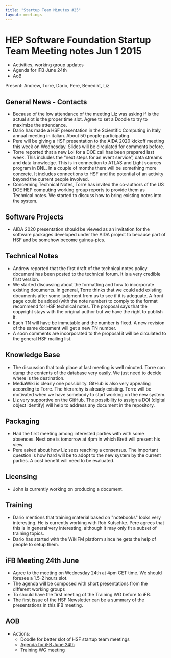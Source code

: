 ```yaml
---
title: "Startup Team Minutes #25"
layout: meetings
---
```


# HEP Software Foundation Startup Team Meeting notes Jun 1 2015

 - Activities, working group updates
 - Agenda for iFB June 24th
 - AoB

Present: Andrew, Torre, Dario, Pere, Benedikt, Liz

## General News - Contacts
- Because of the low attendance of the meeting Liz was asking if is the actual slot is the proper time slot. Agree to set a Doodle to try to maximize the attendance.
- Dario has made a HSF presentation in the Scientific Computing in Italy annual meeting in italian. About 50 people participating.
- Pere will be giving a HSF presentation to the AIDA 2020 kickoff meeting this week on Wednesday. Slides will be circulated for comments before.
- Torre reported that a new LoI for a DOE call has been prepared last week. This includes the “next steps for an event service”, data streams and data knowledge. This is in connection to ATLAS and Light sources program in BNL. In a couple of months there will be something more concrete. It includes connections to HSF and the potential of an activity beyond the current people involved.
- Concerning Technical Notes, Torre has invited the co-authors of the US DOE HEP computing working group reports to provide them as Technical notes. We started to discuss how to bring existing notes into the system.

## Software Projects

- AIDA 2020 presentation should be viewed as an invitation for the software packages developed under the AIDA project to because part of HSF and be somehow become guinea-pics.

## Technical Notes

- Andrew reported that the first draft of the technical notes policy document has been posted to the technical forum. It is a very credible first version.
- We started discussing about the formatting and how to incorporate existing documents. In general, Torre thinks that we could add existing documents after some judgment from us to see if it is adequate. A front page could be added (with the note number) to comply to the format recommend for HSF technical notes. The proposal says that the copyright stays with the original author but we have the right to publish it.
- Each TN will have be immutable and the number is fixed. A new revision of the same document will get a new TN number.
- A soon comments are incorporated to the proposal it will be circulated to the general HSF mailing list.

## Knowledge Base
- The discussion that took place at last meeting  is well minuted. Torre can dump the contents of the database very easily. We just need to decide where is the destination.
- MediaWiki is clearly one possibility. GitHub is also very appealing according to Torre. The hierarchy is already existing. Torre will be motivated when we have somebody to start working on the new system.
- Liz very supportive on the GitHub. The possibility to assign a DOI (digital object identify) will help to address any document in the repository.

## Packaging
- Had the first meeting among interested parties with with some absences. Next one is tomorrow at 4pm in which Brett will present his view.
- Pere asked about how Liz sees reaching a consensus. The important question is how hard will be to adopt to the new system by the current parties. A cost benefit will need to be evaluated.

## Licensing
- John is currently working on producing a document.

## Training
- Dario mentions that training material based on "notebooks" looks very interesting. He is currently working with Rob Kutschke. Pere agrees that this is in general very interesting, although it may only fit a subset of training topics.
- Dario has started with the WikiFM platform since he gets the help of people to setup them.

## iFB Meeting 24th June
- Agree to the meeting on Wednesday 24th at 4pm CET time. We should foresee a 1.5-2 hours slot.
- The agenda will be composed with short presentations from the different working groups
- To should have the first meeting of the Training WG before to iFB.
- The first issue of the HSF Newsletter can be a summary of the presentations in this iFB meeting.  

## AOB
- Actions:
  - Doodle for better slot of HSF startup team meetings
  - [Agenda for iFB June 24th](https://indico.cern.ch/event/400188/)
  - Training WG meeting
